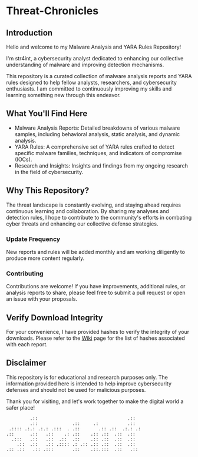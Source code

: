 # Threat-Chronicles

## Introduction

Hello and welcome to my Malware Analysis and YARA Rules Repository!

I'm str4int, a cybersecurity analyst dedicated to enhancing our collective understanding of malware and improving detection mechanisms.

This repository is a curated collection of malware analysis reports and YARA rules designed to help fellow analysts, researchers, and cybersecurity enthusiasts. I am committed to continuously improving my skills and learning something new through this endeavor.

## What You'll Find Here

  - Malware Analysis Reports: Detailed breakdowns of various malware samples, including behavioral analysis, static analysis, and dynamic analysis.
  - YARA Rules: A comprehensive set of YARA rules crafted to detect specific malware families, techniques, and indicators of compromise (IOCs).
  - Research and Insights: Insights and findings from my ongoing research in the field of cybersecurity.

## Why This Repository?

The threat landscape is constantly evolving, and staying ahead requires continuous learning and collaboration. By sharing my analyses and detection rules, I hope to contribute to the community's efforts in combating cyber threats and enhancing our collective defense strategies.


### Update Frequency

New reports and rules will be added monthly and am working diligently to produce more content regularly.


### Contributing

Contributions are welcome! If you have improvements, additional rules, or analysis reports to share, please feel free to submit a pull request or open an issue with your proposals.

## Verify Download Integrity

For your convenience, I have provided hashes to verify the integrity of your downloads. Please refer to the [Wiki](wiki) page for the list of hashes associated with each report.

## Disclaimer

This repository is for educational and research purposes only. The information provided here is intended to help improve cybersecurity defenses and should not be used for malicious purposes.


Thank you for visiting, and let's work together to make the digital world a safer place!

```
         .::                                  .::  
         .::             .::     .:           .::  
 .:::: .:.: .:.: .:::  . .::       .:: .::  .:.: .:
.::      .::   .::    .: .::    .:: .::  .::  .::  
  .:::   .::   .::  .::  .::    .:: .::  .::  .::  
    .::  .::   .:: .:::: .: .:: .:: .::  .::  .::  
.:: .::   .:: .:::       .::    .::.:::  .::   .::
```
